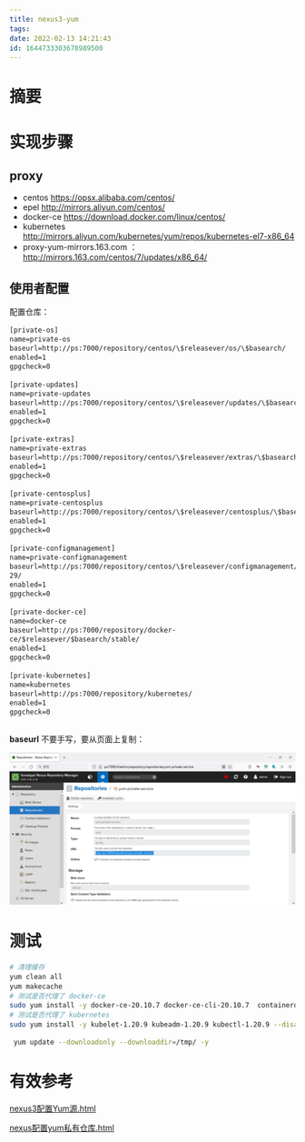 ```yaml
---
title: nexus3-yum
tags: 
date: 2022-02-13 14:21:43
id: 1644733303678989500
---
```

# 摘要



# 实现步骤

## proxy

- centos https://opsx.alibaba.com/centos/
- epel http://mirrors.aliyun.com/centos/
- docker-ce https://download.docker.com/linux/centos/
- kubernetes http://mirrors.aliyun.com/kubernetes/yum/repos/kubernetes-el7-x86_64
- proxy-yum-mirrors.163.com ：http://mirrors.163.com/centos/7/updates/x86_64/ 

## 使用者配置

配置仓库：

```
[private-os]
name=private-os
baseurl=http://ps:7000/repository/centos/\$releasever/os/\$basearch/
enabled=1
gpgcheck=0

[private-updates]
name=private-updates
baseurl=http://ps:7000/repository/centos/\$releasever/updates/\$basearch/
enabled=1
gpgcheck=0

[private-extras]
name=private-extras
baseurl=http://ps:7000/repository/centos/\$releasever/extras/\$basearch/
enabled=1
gpgcheck=0

[private-centosplus]
name=private-centosplus
baseurl=http://ps:7000/repository/centos/\$releasever/centosplus/\$basearch/
enabled=1
gpgcheck=0

[private-configmanagement]
name=private-configmanagement
baseurl=http://ps:7000/repository/centos/\$releasever/configmanagement/\$basearch/ansible-29/
enabled=1
gpgcheck=0

[private-docker-ce]
name=docker-ce
baseurl=http://ps:7000/repository/docker-ce/$releasever/$basearch/stable/
enabled=1
gpgcheck=0

[private-kubernetes]
name=kubernetes
baseurl=http://ps:7000/repository/kubernetes/
enabled=1
gpgcheck=0


```

**baseurl** 不要手写，要从页面上复制：

![image-20220213155241989](assets/images/image-20220213155241989.png)

# 测试

```sh
# 清理缓存
yum clean all 
yum makecache
# 测试是否代理了 docker-ce
sudo yum install -y docker-ce-20.10.7 docker-ce-cli-20.10.7  containerd.io-1.4.6
# 测试是否代理了 kubernetes
sudo yum install -y kubelet-1.20.9 kubeadm-1.20.9 kubectl-1.20.9 --disableexcludes=kubernetes
```



```sh
 yum update --downloadonly --downloaddir=/tmp/ -y
```

# 有效参考

 [nexus3配置Yum源.html](assets\references\nexus3配置Yum源.html) 

 [nexus配置yum私有仓库.html](assets\references\nexus配置yum私有仓库.html) 

